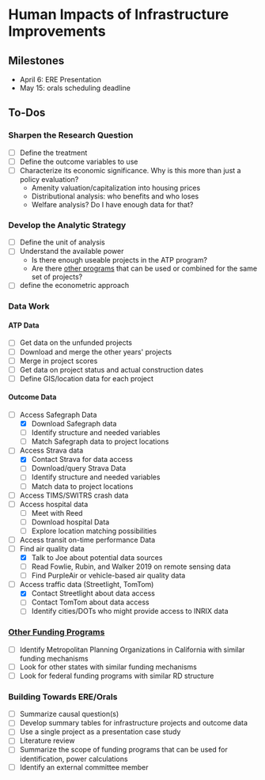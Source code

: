 # Human Impacts of Infrastructure Improvements

## Milestones

- April 6: ERE Presentation
- May 15: orals scheduling deadline

## To-Dos

### Sharpen the Research Question

- [ ] Define the treatment
- [ ] Define the outcome variables to use
- [ ] Characterize its economic significance. Why is this more than just a policy evaluation?
	- Amenity valuation/capitalization into housing prices
	- Distributional analysis: who benefits and who loses
	- Welfare analysis? Do I have enough data for that?

### Develop the Analytic Strategy

- [ ] Define the unit of analysis
- [ ] Understand the available power
	- Is there enough useable projects in the ATP program?
	- Are there [other programs](https://docs.google.com/spreadsheets/d/1TxLO-5f8JYMfYBA36-aJs-UnfBgDcFMiNtmClkDimLU/edit#gid=0) that can be used or combined for the same set of projects?
- [ ] define the econometric approach

### Data Work

#### ATP Data

- [ ] Get data on the unfunded projects
- [ ] Download and merge the other years' projects
- [ ] Merge in project scores
- [ ] Get data on project status and actual construction dates
- [ ] Define GIS/location data for each project

#### Outcome Data

- [ ] Access Safegraph Data
	- [X] Download Safegraph data
	- [ ] Identify structure and needed variables
	- [ ] Match Safegraph data to project locations
- [ ] Access Strava data
	- [X] Contact Strava for data access
	- [ ] Download/query Strava Data
	- [ ] Identify structure and needed variables
	- [ ] Match data to project locations
- [ ] Access TIMS/SWITRS crash data
- [ ] Access hospital data
	- [ ] Meet with Reed
	- [ ] Download hospital Data
	- [ ] Explore location matching possibilities
- [ ] Access transit on-time performance Data
- [ ] Find air quality data
	- [X] Talk to Joe about potential data sources
	- [ ] Read Fowlie, Rubin, and Walker 2019 on remote sensing data
	- [ ] Find PurpleAir or vehicle-based air quality data
- [ ] Access traffic data (Streetlight, TomTom)
	- [X] Contact Streetlight about data access
	- [ ] Contact TomTom about data access
	- [ ] Identify cities/DOTs who might provide access to INRIX data

### [Other Funding Programs](https://docs.google.com/spreadsheets/d/1TxLO-5f8JYMfYBA36-aJs-UnfBgDcFMiNtmClkDimLU/edit#gid=0)

- [ ] Identify Metropolitan Planning Organizations in California with similar funding mechanisms
- [ ] Look for other states with similar funding mechanisms
- [ ] Look for federal funding programs with similar RD structure

### Building Towards ERE/Orals

- [ ] Summarize causal question(s)
- [ ] Develop summary tables for infrastructure projects and outcome data
- [ ] Use a single project as a presentation case study
- [ ] Literature review
- [ ] Summarize the scope of funding programs that can be used for identification, power calculations
- [ ] Identify an external committee member
